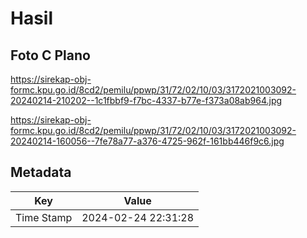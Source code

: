 # Hasil

## Foto C Plano

https://sirekap-obj-formc.kpu.go.id/8cd2/pemilu/ppwp/31/72/02/10/03/3172021003092-20240214-210202--1c1fbbf9-f7bc-4337-b77e-f373a08ab964.jpg

https://sirekap-obj-formc.kpu.go.id/8cd2/pemilu/ppwp/31/72/02/10/03/3172021003092-20240214-160056--7fe78a77-a376-4725-962f-161bb446f9c6.jpg


## Metadata

| Key        | Value               |
| ---------- | ------------------- |
| Time Stamp | 2024-02-24 22:31:28 |



